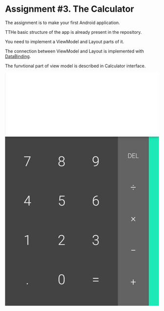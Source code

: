# Assignment #3. The Calculator

The assignment is to make your first Android application.

TTHe basic structure of the app is already present in the repository.

You need to implement a ViewModel and Layout parts of it. 

The connection between ViewModel and Layout is implemented with [DataBinding](https://developer.android.com/topic/libraries/data-binding).

The funvtional part of view model is described in Calculator interface.

![A simple calculetor interface](images/calc.jpg)